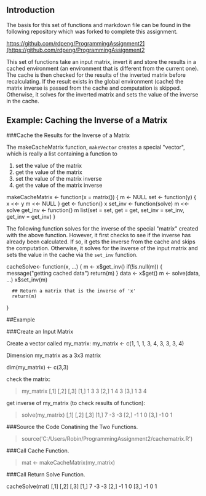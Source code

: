 ## Introduction

The basis for this set of functions and markdown file can be found in the following repository which
was forked to complete this assignment.

https://github.com/rdpeng/ProgrammingAssignment2](https://github.com/rdpeng/ProgrammingAssignment2

This set of functions take an input matrix, invert it and store the results
in a cached environment (an environment that is different from the current
one). The cache is then checked for the results of the inverted matrix before
recalculating. If the result exists in the global environment (cache) the
matrix inverse is passed from the cache and computation is skipped. 
Otherwise, it solves for the inverted matrix and sets the value of the
inverse in the cache.

## Example: Caching the Inverse of a Matrix

###Cache the Results for the Inverse of a Matrix

The makeCacheMatrix function, `makeVector` creates a special "vector", which is
really a list containing a function to

1.  set the value of the matrix
2.  get the value of the matrix
3.  set the value of the matrix inverse
4.  get the value of the matrix inverse

<!-- -->
makeCacheMatrix <- function(x = matrix()) {
      m <- NULL
      set <- function(y) {
            x <<- y
            m <<- NULL
      }
      get <- function() x
      set_inv <- function(solve) m <<- solve
      get_inv <- function() m
      list(set = set, get = get,
           set_inv = set_inv,
           get_inv = get_inv)
}

The following function solves for the inverse of the special "matrix"
created with the above function. However, it first checks to see if the
inverse has already been calculated. If so, it gets the inverse from the
cache and skips the computation. Otherwise, it solves for the inverse of
the input matrix and sets the value in the cache via the `set_inv`
function.

cacheSolve<- function(x, ...) {
      m <- x$get_inv()
      if(!is.null(m)) {
            message("getting cached data")
            return(m)
      }
      data <- x$get()
      m <- solve(data, ...)
      x$set_inv(m)
      
      ## Return a matrix that is the inverse of 'x'
      return(m)

}

##Example 

###Create an Input Matrix

Create a vector called my_matrix:
my_matrix <- c(1, 1, 1, 3, 4, 3, 3, 3, 4)

Dimension my_matrix as a 3x3 matrix

dim(my_matrix) <- c(3,3)

check the matrix:

>my_matrix
     [,1] [,2] [,3]
[1,]    1    3    3
[2,]    1    4    3
[3,]    1    3    4


get inverse of my_matrix (to check results of function):

>solve(my_matrix)
     [,1] [,2] [,3]
[1,]    7   -3   -3
[2,]   -1    1    0
[3,]   -1    0    1

###Source the Code Conatining the Two Functions.

> source('C:/Users/Robin/ProgrammingAssignment2/cachematrix.R')

###Call Cache Function.

> mat <- makeCacheMatrix(my_matrix)

###Call Return Solve Function.

cacheSolve(mat)
     [,1] [,2] [,3]
[1,]    7   -3   -3
[2,]   -1    1    0
[3,]   -1    0    1